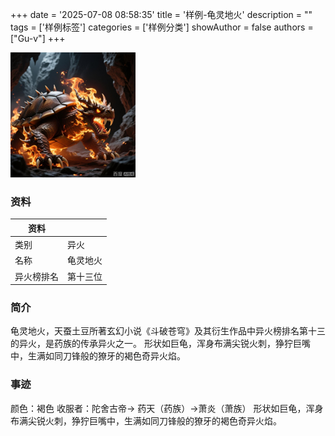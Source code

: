 +++
date = '2025-07-08 08:58:35'
title = '样例-龟灵地火'
description = ""
tags = ['样例标签']
categories = ['样例分类']
showAuthor = false
authors = ["Gu-v"]
+++

<img alt="img" src="./guilingdihuo.png" width="200px" />

### 资料

| 资料 |          |
| ---- | -------- |
| 类别 | 异火   |
| 名称 | 龟灵地火 |
| 异火榜排名 | 第十三位       |


### 简介

龟灵地火，天蚕土豆所著玄幻小说《斗破苍穹》及其衍生作品中异火榜排名第十三的异火，是药族的传承异火之一。
形状如巨龟，浑身布满尖锐火刺，狰狞巨嘴中，生满如同刀锋般的獠牙的褐色奇异火焰。

### 事迹

 颜色：褐色
收服者：陀舍古帝→ 药天（药族）→萧炎（萧族）
形状如巨龟，浑身布满尖锐火刺，狰狞巨嘴中，生满如同刀锋般的獠牙的褐色奇异火焰。

